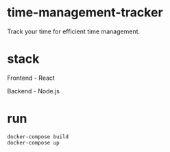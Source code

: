 # time-management-tracker
Track your time for efficient time management. 

# stack

Frontend - React

Backend - Node.js


# run

```
docker-compose build
docker-compose up